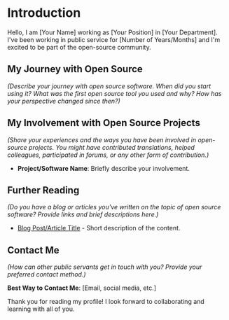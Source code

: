 # Introduction

Hello, I am [Your Name] working as [Your Position] in [Your Department]. I've been working in public service for [Number of Years/Months] and I'm excited to be part of the open-source community.

## My Journey with Open Source

_(Describe your journey with open source software. When did you start using it? What was the first open source tool you used and why? How has your perspective changed since then?)_

## My Involvement with Open Source Projects

_(Share your experiences and the ways you have been involved in open-source projects. You might have contributed translations, helped colleagues, participated in forums, or any other form of contribution.)_

- **Project/Software Name**: Briefly describe your involvement.

## Further Reading

_(Do you have a blog or articles you've written on the topic of open source software? Provide links and brief descriptions here.)_

- [Blog Post/Article Title](link) - Short description of the content.

## Contact Me

_(How can other public servants get in touch with you? Provide your preferred contact method.)_

**Best Way to Contact Me**: [Email, social media, etc.]

Thank you for reading my profile! I look forward to collaborating and learning with all of you.
